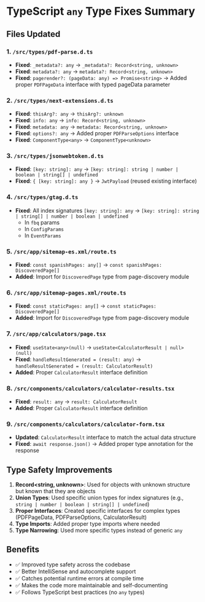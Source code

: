 # TypeScript `any` Type Fixes Summary

## Files Updated

### 1. `/src/types/pdf-parse.d.ts`
- **Fixed**: `_metadata?: any` → `_metadata?: Record<string, unknown>`
- **Fixed**: `metadata?: any` → `metadata?: Record<string, unknown>`
- **Fixed**: `pagerender?: (pageData: any) => Promise<string>` → Added proper `PDFPageData` interface with typed pageData parameter

### 2. `/src/types/next-extensions.d.ts`
- **Fixed**: `thisArg?: any` → `thisArg?: unknown`
- **Fixed**: `info: any` → `info: Record<string, unknown>`
- **Fixed**: `metadata: any` → `metadata: Record<string, unknown>`
- **Fixed**: `options?: any` → Added proper `PDFParseOptions` interface
- **Fixed**: `ComponentType<any>` → `ComponentType<unknown>`

### 3. `/src/types/jsonwebtoken.d.ts`
- **Fixed**: `[key: string]: any` → `[key: string]: string | number | boolean | string[] | undefined`
- **Fixed**: `{ [key: string]: any }` → `JwtPayload` (reused existing interface)

### 4. `/src/types/gtag.d.ts`
- **Fixed**: All index signatures `[key: string]: any` → `[key: string]: string | string[] | number | boolean | undefined`
  - In `fbq` params
  - In `ConfigParams`
  - In `EventParams`

### 5. `/src/app/sitemap-es.xml/route.ts`
- **Fixed**: `const spanishPages: any[]` → `const spanishPages: DiscoveredPage[]`
- **Added**: Import for `DiscoveredPage` type from page-discovery module

### 6. `/src/app/sitemap-pages.xml/route.ts`
- **Fixed**: `const staticPages: any[]` → `const staticPages: DiscoveredPage[]`
- **Added**: Import for `DiscoveredPage` type from page-discovery module

### 7. `/src/app/calculators/page.tsx`
- **Fixed**: `useState<any>(null)` → `useState<CalculatorResult | null>(null)`
- **Fixed**: `handleResultGenerated = (result: any)` → `handleResultGenerated = (result: CalculatorResult)`
- **Added**: Proper `CalculatorResult` interface definition

### 8. `/src/components/calculators/calculator-results.tsx`
- **Fixed**: `result: any` → `result: CalculatorResult`
- **Added**: Proper `CalculatorResult` interface definition

### 9. `/src/components/calculators/calculator-form.tsx`
- **Updated**: `CalculatorResult` interface to match the actual data structure
- **Fixed**: `await response.json()` → Added proper type annotation for the response

## Type Safety Improvements

1. **Record<string, unknown>**: Used for objects with unknown structure but known that they are objects
2. **Union Types**: Used specific union types for index signatures (e.g., `string | number | boolean | string[] | undefined`)
3. **Proper Interfaces**: Created specific interfaces for complex types (PDFPageData, PDFParseOptions, CalculatorResult)
4. **Type Imports**: Added proper type imports where needed
5. **Type Narrowing**: Used more specific types instead of generic `any`

## Benefits

- ✅ Improved type safety across the codebase
- ✅ Better IntelliSense and autocomplete support
- ✅ Catches potential runtime errors at compile time
- ✅ Makes the code more maintainable and self-documenting
- ✅ Follows TypeScript best practices (no `any` types)